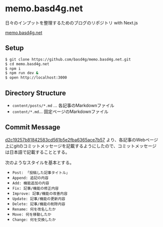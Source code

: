 # memo.basd4g.net

日々のインプットを整理するためのブログのリポジトリ with Next.js

[memo.basd4g.net](https://memo.basd4g.net)

## Setup

```sh
$ git clone https://github.com/basd4g/memo.basd4g.net.git
$ cd memo.basd4g.net
$ npm i
$ npm run dev &
$ open http://localhost:3000
```

## Directory Structure

- `content/posts/*.md` ... 各記事のMarkdownファイル
- `content/*.md`... 固定ページのMarkdownファイル

## Commit Message

[d2c19257b81842583cd561b5e2fba6365ace7b57](https://github.com/basd4g/memo.basd4g.net/commit/d2c19257b81842583cd561b5e2fba6365ace7b57) より、各記事のWebページ上にgitのコミットメッセージを記載するようにしたので、コミットメッセージは日本語で記載することとする。

次のようなスタイルを基本とする。

- `Post: 「投稿した記事タイトル」`
- `Append: 追記の内容`
- `Add: 機能追加の内容`
- `Fix: 記事/機能の修正内容`
- `Improve: 記事/機能の改善内容`
- `Update: 記事/機能の更新内容`
- `Delete: 記事/機能の削除内容`
- `Rename: 何を改名したか`
- `Move: 何を移動したか`
- `Change: 何を交換したか`
